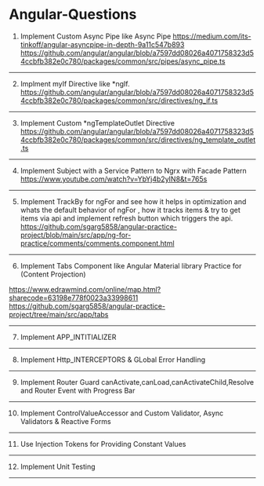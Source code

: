 # Angular-Questions

1. Implement Custom Async Pipe like Async Pipe 
https://medium.com/its-tinkoff/angular-asyncpipe-in-depth-9a11c547b893
https://github.com/angular/angular/blob/a7597dd08026a4071758323d54ccbfb382e0c780/packages/common/src/pipes/async_pipe.ts

*************************************************************************************************************

2. Implment myIf Directive like *ngIf.
https://github.com/angular/angular/blob/a7597dd08026a4071758323d54ccbfb382e0c780/packages/common/src/directives/ng_if.ts

*************************************************************************************************************


3. Implement Custom *ngTemplateOutlet Directive
https://github.com/angular/angular/blob/a7597dd08026a4071758323d54ccbfb382e0c780/packages/common/src/directives/ng_template_outlet.ts

*************************************************************************************************************


4. Implement Subject with a Service Pattern to Ngrx with Facade Pattern
https://www.youtube.com/watch?v=YbYj4b2yIN8&t=765s

*************************************************************************************************************


5. Implement TrackBy for ngFor and see how it helps in optimization and whats the default behavior of ngFor , how it tracks items & try to get items via api and implement refresh button which triggers the api.
https://github.com/sgarg5858/angular-practice-project/blob/main/src/app/ng-for-practice/comments/comments.component.html

*************************************************************************************************************

6. Implement Tabs Component like Angular Material library Practice for (Content Projection)

https://www.edrawmind.com/online/map.html?sharecode=63198e778f0023a33998611
https://github.com/sgarg5858/angular-practice-project/tree/main/src/app/tabs
*************************************************************************************************************

7. Implement APP_INTITIALIZER

*************************************************************************************************************

8. Implement Http_INTERCEPTORS & GLobal Error Handling

*************************************************************************************************************

9. Implement Router Guard canActivate,canLoad,canActivateChild,Resolve and Router Event with Progress Bar

*************************************************************************************************************

10. Implement ControlValueAccessor and Custom Validator, Async Validators & Reactive Forms

*************************************************************************************************************

11. Use Injection Tokens for Providing Constant Values

*************************************************************************************************************

12. Implement Unit Testing

*************************************************************************************************************



